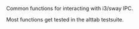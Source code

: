 Common functions for interacting with i3/sway IPC.

Most functions get tested in the alttab testsuite.
